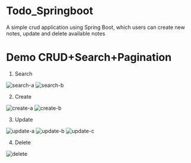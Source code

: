 # Todo_Springboot
A simple crud application using Spring Boot, which users can create new notes, update and delete available notes

# Demo CRUD+Search+Pagination
1. Search

![search-a](https://user-images.githubusercontent.com/84984352/188129446-0b4beed6-075a-417e-a007-d1abf90ccc90.gif)
![search-b](https://user-images.githubusercontent.com/84984352/188129459-dad5057d-cdf6-4cf6-8291-c2181089e6c6.gif)

2. Create

![create-a](https://user-images.githubusercontent.com/84984352/188129696-43c4d8ea-87ba-4392-80dc-01d08e3cb874.gif)
![create-b](https://user-images.githubusercontent.com/84984352/188129708-64f73b2d-bfbb-418d-98b0-d7a6d262672e.gif)

3. Update

![update-a](https://user-images.githubusercontent.com/84984352/188129291-9c6855da-32ff-4d73-8554-6bcf10a61c14.gif)
![update-b](https://user-images.githubusercontent.com/84984352/188129299-0e343f21-7aed-4bf0-bc1f-41051b37ed1e.gif)
![update-c](https://user-images.githubusercontent.com/84984352/188129388-5b1a76b3-c9e5-4437-a39b-222def215339.gif)

4. Delete

![delete](https://user-images.githubusercontent.com/84984352/188127402-97cd7981-b58b-4ebd-a3d2-ed97feac4316.gif)

